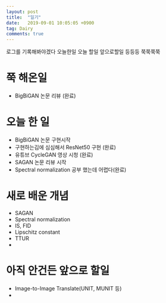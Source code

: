 ```yaml
---
layout: post
title:  "일기"
date:   2019-09-01 10:05:05 +0900
tag: Dairy
comments: true
---
```



로그를 기록해봐야겠다
오늘한일 오늘 할일 앞으로할일 등등등 쭉쭉쭉쭉


# 쭉 해온일
 - BigBiGAN 논문 리뷰 (완료)

# 오늘 한 일
 - BigBiGAN 논문 구현시작
 - 구현하는김에 심심해서 ResNet50 구현 (완료)
 - 유튜브 CycleGAN 영상 시청 (완료)
 - SAGAN 논문 리뷰 시작
 - Spectral normalization 공부 했는데 어렵다(완료)

# 새로 배운 개념
 - SAGAN
 - Spectral normalization
 - IS, FID
 - Lipschitz constant
 - TTUR
 - 

# 아직 안건든 앞으로 할일
 - Image-to-Image Translate(UNIT, MUNIT 등)
 - 
